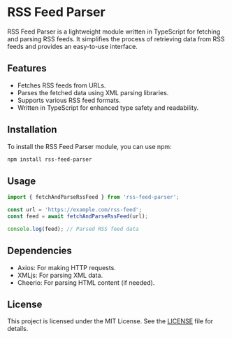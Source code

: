 # RSS Feed Parser

RSS Feed Parser is a lightweight module written in TypeScript for fetching and parsing RSS feeds. It simplifies the process of retrieving data from RSS feeds and provides an easy-to-use interface.

## Features

- Fetches RSS feeds from URLs.
- Parses the fetched data using XML parsing libraries.
- Supports various RSS feed formats.
- Written in TypeScript for enhanced type safety and readability.

## Installation

To install the RSS Feed Parser module, you can use npm:

```bash
npm install rss-feed-parser
```

## Usage

```typescript
import { fetchAndParseRssFeed } from 'rss-feed-parser';

const url = 'https://example.com/rss-feed';
const feed = await fetchAndParseRssFeed(url);

console.log(feed); // Parsed RSS feed data
```

## Dependencies

- Axios: For making HTTP requests.
- XMLjs: For parsing XML data.
- Cheerio: For parsing HTML content (if needed).

## License

This project is licensed under the MIT License. See the [LICENSE](LICENSE) file for details.

